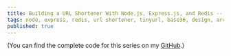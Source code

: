 ```yaml
---
title: Building a URL Shortener With Node.js, Express.js, and Redis -- Part One: Design
tags: node, express, redis, url shortener, tinyurl, base36, design, architecture
published: true
---
```

  

(You can find the complete code for this series on my [GitHub](https://github.com/m-arnold/tersr).)

